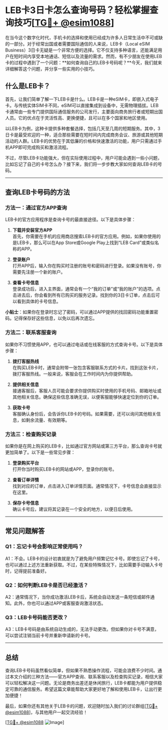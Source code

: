 # LEB卡3日卡怎么查询号码？轻松掌握查询技巧[[TG💪+ @esim1088](https://t.me/s/esim1088)]

在当今这个数字化时代，手机卡的选择和使用已经成为许多人日常生活中不可或缺的一部分。对于经常出国或者需要国际通信的人来说，LEB卡（Local eSIM Business）3日卡无疑是一个非常方便的选择。它不仅支持多种语言，还能满足用户在短时间内享受本地通话、短信以及流量的需求。然而，有不少朋友在使用LEB卡的过程中遇到了一个问题：**如何查询自己的LEB卡号码呢？**今天，我们就来详细解答这个问题，并分享一些实用的小技巧。

## 什么是LEB卡？

首先，让我们简单了解一下LEB卡是什么。LEB卡是一种eSIM卡，即嵌入式电子卡。与传统实体SIM卡不同，eSIM可以直接集成到设备中，无需物理插拔。LEB卡通常由一些专门提供国际通信服务的公司发行，主要面向商务旅行者或短期出国人员。它的优点在于灵活性高、更换便捷，且可以在多个国家和地区使用。

以LEB卡为例，这种卡提供多种套餐选择，包括几天至几周的短期服务。其中，3日卡是最受欢迎的一种，适合那些需要在短时间内完成商务会议、旅游或其他短期活动的人群。LEB卡的优势在于其低廉的价格和快速激活的功能，用户只需通过手机APP即可完成购买和激活流程。

不过，尽管LEB卡功能强大，但在实际使用过程中，用户可能会遇到一些小问题，比如忘记了自己的卡号怎么办？接下来，我们将一步步教大家如何查询LEB卡的号码。

---

## 查询LEB卡号码的方法

### 方法一：通过官方APP查询

LEB卡的官方应用程序是查询卡号的最直接途径。以下是具体步骤：

1. **下载并安装官方APP**  
   首先，你需要在手机的应用商店搜索LEB卡的官方应用。例如，如果你使用的是LEB卡，那么可以在App Store或Google Play上找到“LEB Card”或类似名称的APP。

2. **登录账户**  
   打开APP后，输入你在购买时注册的账号和密码进行登录。如果没有账号，你需要先注册一个新的账户。

3. **查看卡号信息**  
   登录成功后，进入主界面，通常会有一个“我的订单”或“我的账户”的选项。点击进去后，你会看到所有已购买的服务记录。找到你的3日卡订单，点击后可以看到具体的卡号信息。

**小贴士**：如果你在登录时忘记了密码，可以通过APP提供的找回密码功能重置密码。记得保存好这些信息，以免以后再次遗忘。

### 方法二：联系客服查询

如果你不习惯使用APP，也可以通过电话或在线客服的方式查询卡号。以下是具体步骤：

1. **拨打客服热线**  
   在购买LEB卡时，通常会附带一张包含客服联系方式的卡片。找到这张卡片，拨打客服热线。一般来说，客服会在工作时间内为你提供帮助。

2. **提供相关信息**  
   接通客服后，客服人员可能会要求你提供购买时使用的手机号码、邮箱地址或其他相关信息。确保这些信息准确无误，以便客服能够快速定位到你的订单。

3. **获取卡号**  
   客服确认身份后，会告诉你LEB卡的号码。如果需要，还可以询问其他相关信息，如剩余流量、有效期等。

### 方法三：检查购买记录

如果你是在网上购买的LEB卡，比如通过官方网站或第三方平台，那么查询卡号就更加简单了。以下是一些常见步骤：

1. **登录购买平台**  
   打开你当时购买LEB卡的网站或APP，登录你的账号。

2. **查看订单详情**  
   找到对应的订单，点击进入订单详情页面。通常情况下，卡号信息会直接显示在这里。

3. **保存卡号信息**  
   确认卡号后，建议将其记录在一个安全的地方，以便日后使用。

---

## 常见问题解答

### Q1：忘记卡号会影响正常使用吗？

A1：不会。LEB卡的设计初衷就是为了避免用户频繁记忆卡号。即使忘记了卡号，也可以通过上述方法重新获取。不过，在某些特殊情况下，比如需要手动输入卡号时，记得提前准备好。

### Q2：如何判断LEB卡是否已经激活？

A2：通常情况下，当你成功激活LEB卡后，系统会自动发送一条短信或邮件通知。此外，你也可以通过APP或客服查询激活状态。

### Q3：LEB卡号码能否更改？

A3：LEB卡号码是由系统自动生成的，无法手动更改。但如果你对卡号不满意，可以尝试注销当前卡号并重新申请新的卡号。

---

## 总结

查询LEB卡号码虽然看似简单，但如果不熟悉操作流程，可能会浪费不少时间。通过本文介绍的三种方法——官方APP查询、联系客服以及检查购买记录，相信大家可以轻松解决这一问题。无论是商务出差还是休闲旅行，LEB卡都能为用户提供稳定可靠的通信服务。希望这篇文章能帮助大家更好地了解和使用LEB卡，让出行更加便捷！

最后，如果你还有其他关于LEB卡的问题，欢迎随时加入我们的讨论群组[[TG💪+ @esim1088](https://t.me/s/esim1088)]，与其他用户一起交流经验！

[[TG💪+ @esim1088](https://t.me/s/esim1088) ![Image](https://i.postimg.cc/4NQfJmqS/Snipaste-2025-05-13-00-14-12.png)]